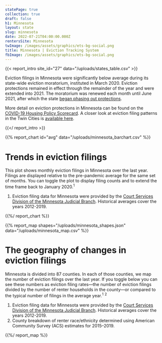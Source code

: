 ```yaml
---
statePage: true
collection: true
draft: false
h1: Minnesota
layout: state
slug: minnesota
date: 2022-07-21T04:00:00.000Z
rentersSite: Minnesota
twImage: /images/assets/graphics/ets-bg-social.png
title: Minnesota | Eviction Tracking System
fbImage: /images/assets/graphics/ets-bg-social.png
---
```


{{< report_intro site_id="27" data="/uploads/states_table.csv" >}}



Eviction filings in Minnesota were significantly below average during its state-wide eviction moratorium, instituted in March 2020. Eviction protections remained in effect through the remainder of the year and were extended into 2021. The moratorium was renewed each month until June 2021, after which the state [began phasing out protections](https://nlihc.org/resource/minnesotas-eviction-moratorium-ramp). 

More detail on eviction protections in Minnesota can be found on the [COVID-19 Housing Policy Scorecard](https://evictionlab.org/covid-policy-scorecard/mn/). A closer look at eviction filing patterns in the Twin Cities is [available here](https://evictionlab.org/eviction-tracking/minneapolis-saint-paul-mn/).



{{</ report_intro >}}



{{% report_chart id="avg" data="/uploads/minnesota_barchart.csv" %}}

# Trends in eviction filings

This plot shows monthly eviction filings in Minnesota over the last year. Filings are displayed relative to the pre-pandemic average for the same set of months. You can toggle the plot to display filing counts and to extend the time frame back to January 2020.<sup>1</sup>

1. Eviction filing data for Minnesota were provided by the [Court Services Division of the Minnesota Judicial Branch](https://www.mncourts.gov/State-Court-Administrators-Office/Court-Services.aspx). Historical averages cover the years 2012-2019.

{{%/ report_chart %}}



{{% report_map shapes="/uploads/minnesota_shapes.json" data="/uploads/minnesota_map.csv" %}}

# The geography of changes in eviction filings

Minnesota is divided into 87 counties. In each of those counties, we map the number of eviction filings over the last year. If you toggle below you can see these numbers as eviction filing rates—the number of eviction filings divided by the number of renter households in the county—or compared to the typical number of filings in the average year.<sup>1</sup> <sup>2</sup> 

1. Eviction filing data for Minnesota were provided by the [Court Services Division of the Minnesota Judicial Branch](https://www.mncourts.gov/State-Court-Administrators-Office/Court-Services.aspx). Historical averages cover the years 2012-2019.
2. County breakdown of renter race/ethnicity determined using American Community Survey (ACS) estimates for 2015–2019.

{{%/ report_map %}}